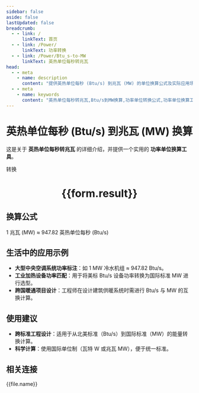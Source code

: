 ```yaml
---
sidebar: false
aside: false
lastUpdated: false
breadcrumb:
  - - link: /
      linkText: 首页
  - - link: /Power/
      linkText: 功率转换
  - - link: /Power/Btu_s-to-MW
      linkText: 英热单位每秒转兆瓦
head:
  - - meta
    - name: description
      content: "提供英热单位每秒 (Btu/s) 到兆瓦 (MW) 的单位换算公式及实际应用场景。"
  - - meta
    - name: keywords
      content: "英热单位每秒转兆瓦,Btu/s到MW换算,功率单位转换公式,功率单位换算工具,大型暖通与能源设施功率单位"
---
```

# 英热单位每秒 (Btu/s) 到兆瓦 (MW) 换算

这是关于 **英热单位每秒转兆瓦** 的详细介绍，并提供一个实用的 **功率单位换算工具**。

<script setup>
import { onMounted,reactive,inject ,ref  } from 'vue'
import { NButton,NForm ,NFormItem,NInput,NInputNumber,NSelect,NCard,useMessage ,NGrid ,NGi } from 'naive-ui'
import { defineClientComponent } from 'vitepress'
import { Power } from '../../files';
const convert = inject('convert')
const options =  [
  { "label": "英热单位每秒 (Btu/s)","value": "Btu/s" },
  { "label": "兆瓦 (MW)","value": "MW" }
];
const formRef = ref(null);
const rules = {
  number:{
    required: true,
    type: 'number',
    trigger: "blur"
  },
  to:{
    required: true,
    trigger: "select"
  },
  from:{
    required: true,
    trigger: "select"
  }
}
const form = reactive({
  number:null,
  to:'',
  from:'',
  result:'',
  title:'英热单位每秒转兆瓦',
})
const convertHandler = (e) => {
   e.preventDefault();
  formRef.value?.validate((errors)=>{
    if (!errors) {
      form.result = `${form.number}${form.from} = ${convert(form.number).from(form.from).to(form.to)}${form.to}`
    }
  })
}
</script>

<n-form size="large" :model="form" ref='formRef' :rules="rules">
  <n-form-item label="数值"  path="number">
    <n-input-number size="large" style="width:100%" :min="0" v-model:value="form.number"   placeholder="请输入要转换的数值" />
  </n-form-item>
  <n-form-item label="从" path="from">
    <n-select  size="large" :options="options" v-model:value="form.from" placeholder="请选择原始单位" />
  </n-form-item>
  <n-form-item label="到" path="to">
    <n-select  size="large" :options="options" v-model:value="form.to" placeholder="请选择转换单位" />
  </n-form-item>
  <n-form-item>
    <n-button type="primary" style="width:100%" @click="convertHandler">转换</n-button>
  </n-form-item>
</n-form>
<n-card  embedded :bordered="false" hoverable>
  <div  style="text-align:center">
    <h1>{{form.result}}</h1>
  </div>
</n-card>

## 换算公式

1 兆瓦 (MW) ≈ 947.82 英热单位每秒 (Btu/s)

## 生活中的应用示例

- **大型中央空调系统功率标注**：如 1 MW 冷水机组 ≈ 947.82 Btu/s。
- **工业加热设备功率匹配**：用于将美标 Btu/s 设备功率转换为国际标准 MW 进行选型。
- **跨国暖通项目设计**：工程师在设计建筑供暖系统时需进行 Btu/s 与 MW 的互换计算。

## 使用建议

- **跨标准工程设计**：适用于从北美标准（Btu/s）到国际标准（MW）的能量转换计算。
- **科学计算**：使用国际单位制（瓦特 W 或兆瓦 MW），便于统一标准。

## 相关连接
<n-grid x-gap="12" :cols="3">
  <n-gi v-for="(file,index) in Power" :key="index">
    <n-button
      text
      tag="a"
      :href="file.path"
      type="primary"
    >
      {{file.name}}
    </n-button>
  </n-gi>
</n-grid>